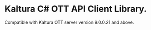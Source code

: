 # Kaltura C# OTT API Client Library.
Compatible with Kaltura OTT server version 9.0.0.21 and above.
